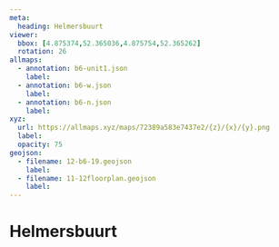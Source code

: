 ```yaml
---
meta:
  heading: Helmersbuurt
viewer:
  bbox: [4.875374,52.365036,4.875754,52.365262]
  rotation: 26
allmaps:
  - annotation: b6-unit1.json
    label:
  - annotation: b6-w.json
    label:
  - annotation: b6-n.json
    label:
xyz:
  url: https://allmaps.xyz/maps/72389a583e7437e2/{z}/{x}/{y}.png
  label:
  opacity: 75
geojson: 
  - filename: 12-b6-19.geojson
    label: 
  - filename: 11-12floorplan.geojson
    label: 
---
```

# Helmersbuurt